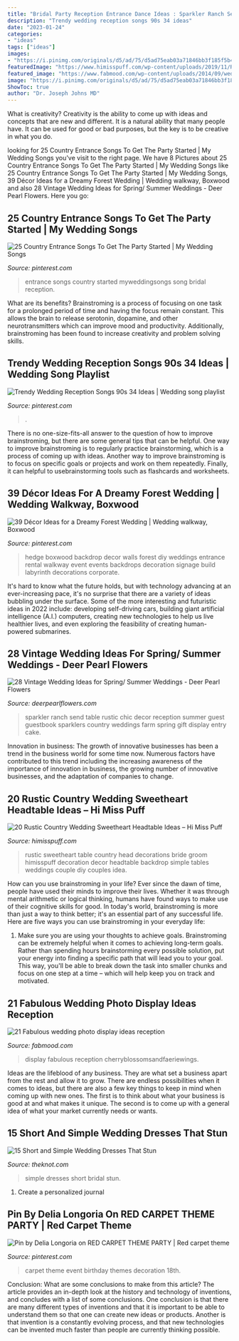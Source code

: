 ```yaml
---
title: "Bridal Party Reception Entrance Dance Ideas : Sparkler Ranch Send Table Rustic Chic Decor Reception Summer Guest Guestbook Sparklers Country Weddings Farm Spring Gift Display Entry Cake"
description: "Trendy wedding reception songs 90s 34 ideas"
date: "2023-01-24"
categories:
- "ideas"
tags: ["ideas"]
images:
- "https://i.pinimg.com/originals/d5/ad/75/d5ad75eab03a71846bb3f185f5b40c48.jpg"
featuredImage: "https://www.himisspuff.com/wp-content/uploads/2019/11/Rustic-country-wedding-sweetheart-head-table-decoration-ideas-2.jpg"
featured_image: "https://www.fabmood.com/wp-content/uploads/2014/09/wedding-photo-display-ideas6.jpg"
image: "https://i.pinimg.com/originals/d5/ad/75/d5ad75eab03a71846bb3f185f5b40c48.jpg"
ShowToc: true
author: "Dr. Joseph Johns MD"
---
```



What is creativity?
Creativity is the ability to come up with ideas and concepts that are new and different. It is a natural ability that many people have. It can be used for good or bad purposes, but the key is to be creative in what you do.

	

		
looking for 25 Country Entrance Songs To Get The Party Started | My Wedding Songs you've visit to the right page. We have 8 Pictures about 25 Country Entrance Songs To Get The Party Started | My Wedding Songs like 25 Country Entrance Songs To Get The Party Started | My Wedding Songs, 39 Décor Ideas for a Dreamy Forest Wedding | Wedding walkway, Boxwood and also 28 Vintage Wedding Ideas for Spring/ Summer Weddings - Deer Pearl Flowers. Here you go:
		
    
## 25 Country Entrance Songs To Get The Party Started | My Wedding Songs

<img loading=lazy src="https://i.pinimg.com/736x/06/c9/b1/06c9b153ada9bf65482f9de83c5635b3.jpg" onerror="this.onerror=null;this.src='https://tse4.mm.bing.net/th?id=OIP.QfGHoGBLheXYacg7B8iOWwHaLH&amp;pid=15.1';" alt="25 Country Entrance Songs To Get The Party Started | My Wedding Songs">

_Source: pinterest.com_

>entrance songs country started myweddingsongs song bridal reception. 

	

What are its benefits?
Brainstroming is a process of focusing on one task for a prolonged period of time and having the focus remain constant. This allows the brain to release serotonin, dopamine, and other neurotransmitters which can improve mood and productivity. Additionally, brainstroming has been found to increase creativity and problem solving skills.

    
## Trendy Wedding Reception Songs 90s 34 Ideas | Wedding Song Playlist

<img loading=lazy src="https://i.pinimg.com/736x/6c/fa/74/6cfa741638b5a430124bf274a15319c7.jpg" onerror="this.onerror=null;this.src='https://tse2.mm.bing.net/th?id=OIP.-UEusoMa0vBI37Yi6B_upQAAAA&amp;pid=15.1';" alt="Trendy Wedding Reception Songs 90s 34 Ideas | Wedding song playlist">

_Source: pinterest.com_

>. 

	

There is no one-size-fits-all answer to the question of how to improve brainstroming, but there are some general tips that can be helpful. One way to improve brainstroming is to regularly practice brainstorming, which is a process of coming up with ideas. Another way to improve brainstroming is to focus on specific goals or projects and work on them repeatedly. Finally, it can helpful to usebrainstorming tools such as flashcards and worksheets.

    
## 39 Décor Ideas For A Dreamy Forest Wedding | Wedding Walkway, Boxwood

<img loading=lazy src="https://i.pinimg.com/originals/d5/ad/75/d5ad75eab03a71846bb3f185f5b40c48.jpg" onerror="this.onerror=null;this.src='https://tse3.mm.bing.net/th?id=OIP.dw4XWWeTTcouR5vsnB6bsgHaJ_&amp;pid=15.1';" alt="39 Décor Ideas for a Dreamy Forest Wedding | Wedding walkway, Boxwood">

_Source: pinterest.com_

>hedge boxwood backdrop decor walls forest diy weddings entrance rental walkway event events backdrops decoration signage build labyrinth decorations corporate. 

	

It's hard to know what the future holds, but with technology advancing at an ever-increasing pace, it's no surprise that there are a variety of ideas bubbling under the surface. Some of the more interesting and futuristic ideas in 2022 include: developing self-driving cars, building giant artificial intelligence (A.I.) computers, creating new technologies to help us live healthier lives, and even exploring the feasibility of creating human-powered submarines.

    
## 28 Vintage Wedding Ideas For Spring/ Summer Weddings - Deer Pearl Flowers

<img loading=lazy src="https://www.deerpearlflowers.com/wp-content/uploads/2015/10/Chic-vintage-ranch-wedding-decor.jpg" onerror="this.onerror=null;this.src='https://tse4.mm.bing.net/th?id=OIP.mtcC2jVDvw54wDEZ6SRUcgHaLH&amp;pid=15.1';" alt="28 Vintage Wedding Ideas for Spring/ Summer Weddings - Deer Pearl Flowers">

_Source: deerpearlflowers.com_

>sparkler ranch send table rustic chic decor reception summer guest guestbook sparklers country weddings farm spring gift display entry cake. 

	

Innovation in business:
The growth of innovative businesses has been a trend in the business world for some time now. Numerous factors have contributed to this trend including the increasing awareness of the importance of innovation in business, the growing number of innovative businesses, and the adaptation of companies to change.

    
## 20 Rustic Country Wedding Sweetheart Headtable Ideas – Hi Miss Puff

<img loading=lazy src="https://www.himisspuff.com/wp-content/uploads/2019/11/Rustic-country-wedding-sweetheart-head-table-decoration-ideas-2.jpg" onerror="this.onerror=null;this.src='https://tse4.mm.bing.net/th?id=OIP.1pYNe3B-99YHSezwNufT6AHaLH&amp;pid=15.1';" alt="20 Rustic Country Wedding Sweetheart Headtable Ideas – Hi Miss Puff">

_Source: himisspuff.com_

>rustic sweetheart table country head decorations bride groom himisspuff decoration decor headtable backdrop simple tables weddings couple diy couples idea. 

	

How can you use brainstroming in your life?
Ever since the dawn of time, people have used their minds to improve their lives. Whether it was through mental arithmetic or logical thinking, humans have found ways to make use of their cognitive skills for good. In today's world, brainstroming is more than just a way to think better; it's an essential part of any successful life. Here are five ways you can use brainstroming in your everyday life: 
1) Make sure you are using your thoughts to achieve goals. Brainstroming can be extremely helpful when it comes to achieving long-term goals. Rather than spending hours brainstorming every possible solution, put your energy into finding a specific path that will lead you to your goal. This way, you'll be able to break down the task into smaller chunks and focus on one step at a time – which will help keep you on track and motivated.

    
## 21 Fabulous Wedding Photo Display Ideas Reception

<img loading=lazy src="https://www.fabmood.com/wp-content/uploads/2014/09/wedding-photo-display-ideas6.jpg" onerror="this.onerror=null;this.src='https://tse1.mm.bing.net/th?id=OIP.rvrr-VUAWwWimZLpI1OPfQHaLH&amp;pid=15.1';" alt="21 Fabulous wedding photo display ideas reception">

_Source: fabmood.com_

>display fabulous reception cherryblossomsandfaeriewings. 

	

Ideas are the lifeblood of any business. They are what set a business apart from the rest and allow it to grow. There are endless possibilities when it comes to ideas, but there are also a few key things to keep in mind when coming up with new ones. The first is to think about what your business is good at and what makes it unique. The second is to come up with a general idea of what your market currently needs or wants.

    
## 15 Short And Simple Wedding Dresses That Stun

<img loading=lazy src="https://media-api.xogrp.com/images/f8b1a5bc-7cc2-4741-9bb0-4273bc5186d5" onerror="this.onerror=null;this.src='https://tse3.mm.bing.net/th?id=OIP.D3EPNiWUU4tbjrMYBttsgwHaJ4&amp;pid=15.1';" alt="15 Short and Simple Wedding Dresses That Stun">

_Source: theknot.com_

>simple dresses short bridal stun. 

	

1. Create a personalized journal

    
## Pin By Delia Longoria On RED CARPET THEME PARTY | Red Carpet Theme

<img loading=lazy src="https://i.pinimg.com/736x/a3/9d/a8/a39da8649b2404c3dcc72c8de39e4789.jpg" onerror="this.onerror=null;this.src='https://tse3.mm.bing.net/th?id=OIP.224xkmXRYfSCqDzlrbwf0gHaJ4&amp;pid=15.1';" alt="Pin by Delia Longoria on RED CARPET THEME PARTY | Red carpet theme">

_Source: pinterest.com_

>carpet theme event birthday themes decoration 18th. 

	

Conclusion: What are some conclusions to make from this article?
The article provides an in-depth look at the history and technology of inventions, and concludes with a list of some conclusions. One conclusion is that there are many different types of inventions and that it is important to be able to understand them so that one can create new ideas or products. Another is that invention is a constantly evolving process, and that new technologies can be invented much faster than people are currently thinking possible.

